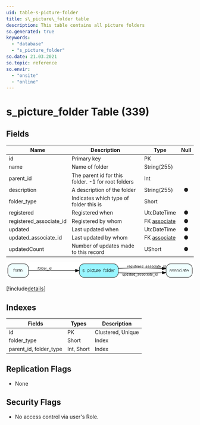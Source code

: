 ```yaml
---
uid: table-s-picture-folder
title: s\_picture\_folder table
description: This table contains all picture folders
so.generated: true
keywords:
  - "database"
  - "s_picture_folder"
so.date: 21.03.2021
so.topic: reference
so.envir:
  - "onsite"
  - "online"
---
```


# s\_picture\_folder Table (339)

## Fields

| Name | Description | Type | Null |
|------|-------------|------|:----:|
|id|Primary key|PK| |
|name|Name of folder|String(255)| |
|parent\_id|The parent id for this folder. -1 for root folders|Int| |
|description|A description of the folder|String(255)|&#x25CF;|
|folder\_type|Indicates which type of folder this is|Short| |
|registered|Registered when|UtcDateTime|&#x25CF;|
|registered\_associate\_id|Registered by whom|FK [associate](associate.md)|&#x25CF;|
|updated|Last updated when|UtcDateTime|&#x25CF;|
|updated\_associate\_id|Last updated by whom|FK [associate](associate.md)|&#x25CF;|
|updatedCount|Number of updates made to this record|UShort|&#x25CF;|


![s_picture_folder table relationship diagram](./media/s_picture_folder.png)

[!include[details](./includes/s-picture-folder.md)]

## Indexes

| Fields | Types | Description |
|--------|-------|-------------|
|id |PK |Clustered, Unique |
|folder\_type |Short |Index |
|parent\_id, folder\_type |Int, Short |Index |

## Replication Flags

* None

## Security Flags

* No access control via user's Role.

